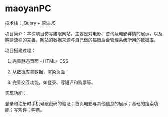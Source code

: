# maoyanPC
技术栈：jQuery + 原生JS

项目简介：本次项目仿写猫眼网站，主要是对电影、咨询及电影详情的展示，以及购票流程的完善。网站的数据来源与自己做的猫眼后台管理系统所用的数据库。

项目搭建过程： 

 1. 完善静态页面 - HTML+ CSS

 2. 从数据库拿数据，渲染页面

 3. 完善交互功能，如登录、写短评和购票等。

实现功能：

登录和注册时手机号跟密码的验证；首页电影与其他信息的展示；基础的搜索功能；写短评；购票。
